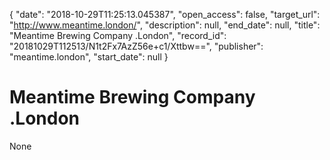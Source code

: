 {
  "date": "2018-10-29T11:25:13.045387", 
  "open_access": false, 
  "target_url": "http://www.meantime.london/", 
  "description": null, 
  "end_date": null, 
  "title": "Meantime Brewing Company .London", 
  "record_id": "20181029T112513/N1t2Fx7AzZ56e+c1/Xttbw==", 
  "publisher": "meantime.london", 
  "start_date": null
}

# Meantime Brewing Company .London

None